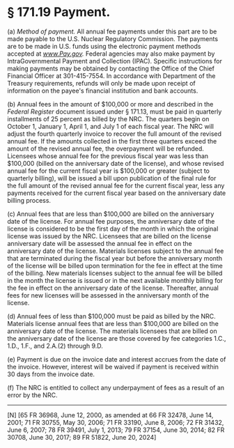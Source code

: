 # § 171.19   Payment.

(a) *Method of payment.* All annual fee payments under this part are to be made payable to the U.S. Nuclear Regulatory Commission. The payments are to be made in U.S. funds using the electronic payment methods accepted at *www.Pay.gov.* Federal agencies may also make payment by IntraGovernmental Payment and Collection (IPAC). Specific instructions for making payments may be obtained by contacting the Office of the Chief Financial Officer at 301-415-7554. In accordance with Department of the Treasury requirements, refunds will only be made upon receipt of information on the payee's financial institution and bank accounts.


(b) Annual fees in the amount of $100,000 or more and described in the _Federal Register_ document issued under § 171.13, must be paid in quarterly installments of 25 percent as billed by the NRC. The quarters begin on October 1, January 1, April 1, and July 1 of each fiscal year. The NRC will adjust the fourth quarterly invoice to recover the full amount of the revised annual fee. If the amounts collected in the first three quarters exceed the amount of the revised annual fee, the overpayment will be refunded. Licensees whose annual fee for the previous fiscal year was less than $100,000 (billed on the anniversary date of the license), and whose revised annual fee for the current fiscal year is $100,000 or greater (subject to quarterly billing), will be issued a bill upon publication of the final rule for the full amount of the revised annual fee for the current fiscal year, less any payments received for the current fiscal year based on the anniversary date billing process.


(c) Annual fees that are less than $100,000 are billed on the anniversary date of the license. For annual fee purposes, the anniversary date of the license is considered to be the first day of the month in which the original license was issued by the NRC. Licensees that are billed on the license anniversary date will be assessed the annual fee in effect on the anniversary date of the license. Materials licenses subject to the annual fee that are terminated during the fiscal year but before the anniversary month of the license will be billed upon termination for the fee in effect at the time of the billing. New materials licenses subject to the annual fee will be billed in the month the license is issued or in the next available monthly billing for the fee in effect on the anniversary date of the license. Thereafter, annual fees for new licenses will be assessed in the anniversary month of the license.


(d) Annual fees of less than $100,000 must be paid as billed by the NRC. Materials license annual fees that are less than $100,000 are billed on the anniversary date of the license. The materials licensees that are billed on the anniversary date of the license are those covered by fee categories 1.C., 1.D., 1.F., and 2.A.(2) through 9.D.


(e) Payment is due on the invoice date and interest accrues from the date of the invoice. However, interest will be waived if payment is received within 30 days from the invoice date.


(f) The NRC is entitled to collect any underpayment of fees as a result of an error by the NRC.



---

[N] [65 FR 36968, June 12, 2000, as amended at 66 FR 32478, June 14, 2001; 71 FR 30755, May 30, 2006; 71 FR 33190, June 8, 2006; 72 FR 31432, June 6, 2007; 78 FR 39491, July 1, 2013; 79 FR 37154, June 30, 2014; 82 FR 30708, June 30, 2017; 89 FR 51822, June 20, 2024]





